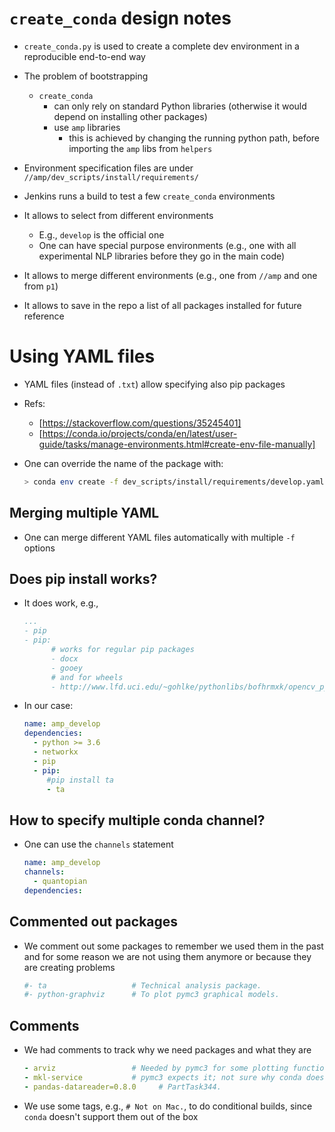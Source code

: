 <!--ts-->
<!--te-->

# `create_conda` design notes

- `create_conda.py` is used to create a complete dev environment in a
  reproducible end-to-end way
  
- The problem of bootstrapping
    - `create_conda`
        - can only rely on standard Python libraries (otherwise it would depend on
          installing other packages)
        - use `amp` libraries
            - this is achieved by changing the running python path, before
             importing the `amp` libs from `helpers`
        
- Environment specification files are under
  `//amp/dev_scripts/install/requirements/`
  
- Jenkins runs a build to test a few `create_conda` environments

- It allows to select from different environments
    - E.g., `develop` is the official one
    - One can have special purpose environments (e.g., one with all
      experimental NLP libraries before they go in the main code)

- It allows to merge different environments (e.g., one from `//amp` and one
  from `p1`)
  
- It allows to save in the repo a list of all packages installed for future
  reference
  
# Using YAML files

- YAML files (instead of `.txt`) allow specifying also pip packages
- Refs:
    - [https://stackoverflow.com/questions/35245401]
    - [https://conda.io/projects/conda/en/latest/user-guide/tasks/manage-environments.html#create-env-file-manually]
    
- One can override the name of the package with:
    ```bash
    > conda env create -f dev_scripts/install/requirements/develop.yaml -n test
    ```
  
## Merging multiple YAML
- One can merge different YAML files automatically with multiple `-f` options

## Does pip install works?
- It does work, e.g.,
    ```yaml
    ...
    - pip
    - pip:
          # works for regular pip packages
          - docx
          - gooey
          # and for wheels
          - http://www.lfd.uci.edu/~gohlke/pythonlibs/bofhrmxk/opencv_python-3.1.0-cp35-none-win_amd64.whl
    ```
- In our case:
    ```yaml
    name: amp_develop
    dependencies:
      - python >= 3.6
      - networkx
      - pip
      - pip:
         #pip install ta
         - ta
    ```
      
## How to specify multiple conda channel?
- One can use the `channels` statement
    ```yaml
    name: amp_develop
    channels:
      - quantopian
    dependencies:
    ```

## Commented out packages
- We comment out some packages to remember we used them in the past and for some
  reason we are not using them anymore or because they are creating problems
    ```yaml
    #- ta                   # Technical analysis package.
    #- python-graphviz      # To plot pymc3 graphical models.
    ```

## Comments
- We had comments to track why we need packages and what they are
    ```yaml
    - arviz                 # Needed by pymc3 for some plotting functionality.
    - mkl-service           # pymc3 expects it; not sure why conda doesn't solve for it.
    - pandas-datareader=0.8.0     # PartTask344.
    ```
- We use some tags, e.g., `# Not on Mac.`, to do conditional builds, since
  `conda` doesn't support them out of the box
